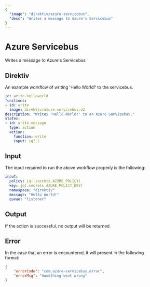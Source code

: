```yaml
---
{
  "image": "direktiv/azure-servicebus",
  "desc": "Writes a message to Azure's Servicebus"
}
---
```


# Azure Servicebus

Writes a message to Azure's Servicebus

## Direktiv

An example workflow of writing 'Hello World!' to the servicebus.

```yaml
id: write-helloworld
functions:
- id: write
  image: direktiv/azure-servicebus:v2
description: "Writes 'Hello World!' to an Azure Servicebus."
states:
- id: write-message
  type: action
  action:
    function: write
    input: jq(.)
```

## Input

The input required to run the above workflow properly is the following:

```yaml
input:
  policy: jq(.secrets.AZURE_POLICY)
  key: jq(.secrets.AZURE_POLICY_KEY)
  namespace: "direktiv"
  message: "Hello World!"
  queue: "listener"
```

## Output

If the action is successful, no output will be returned.

## Error

In the case that an error is encountered, it will present in the following format:

```json
{
    "errorCode": "com.azure-servicebus.error",
    "errorMsg": "Something went wrong"
}
```